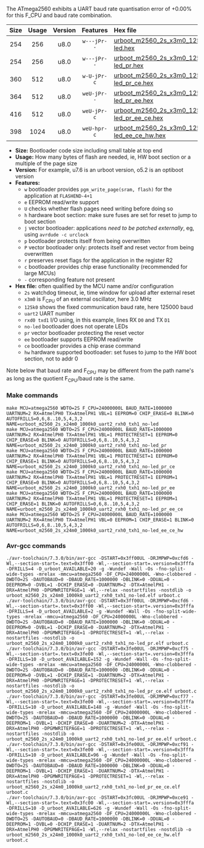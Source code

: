 The ATmega2560 exhibits a UART baud rate quantisation error of +0.00% for this F_CPU and baud rate combination.

|Size|Usage|Version|Features|Hex file|
|:-:|:-:|:-:|:-:|:--|
|254|256|u8.0|`w---jPr--`|[urboot_m2560_2s_x3m0_125k0_uart2_rxh0_txh1_no-led.hex](https://raw.githubusercontent.com/stefanrueger/urboot.hex/main/boards/mega-r3/atmega2560/watchdog_2_s/external_oscillator_x/%2B3m000000_hz/%2B125k0_baud/uart2_rxh0_txh1/no-led/urboot_m2560_2s_x3m0_125k0_uart2_rxh0_txh1_no-led.hex)|
|254|256|u8.0|`w---jPr--`|[urboot_m2560_2s_x3m0_125k0_uart2_rxh0_txh1_no-led_pr.hex](https://raw.githubusercontent.com/stefanrueger/urboot.hex/main/boards/mega-r3/atmega2560/watchdog_2_s/external_oscillator_x/%2B3m000000_hz/%2B125k0_baud/uart2_rxh0_txh1/no-led/urboot_m2560_2s_x3m0_125k0_uart2_rxh0_txh1_no-led_pr.hex)|
|360|512|u8.0|`w-U-jPr-c`|[urboot_m2560_2s_x3m0_125k0_uart2_rxh0_txh1_no-led_pr_ce.hex](https://raw.githubusercontent.com/stefanrueger/urboot.hex/main/boards/mega-r3/atmega2560/watchdog_2_s/external_oscillator_x/%2B3m000000_hz/%2B125k0_baud/uart2_rxh0_txh1/no-led/urboot_m2560_2s_x3m0_125k0_uart2_rxh0_txh1_no-led_pr_ce.hex)|
|364|512|u8.0|`weU-jPr--`|[urboot_m2560_2s_x3m0_125k0_uart2_rxh0_txh1_no-led_pr_ee.hex](https://raw.githubusercontent.com/stefanrueger/urboot.hex/main/boards/mega-r3/atmega2560/watchdog_2_s/external_oscillator_x/%2B3m000000_hz/%2B125k0_baud/uart2_rxh0_txh1/no-led/urboot_m2560_2s_x3m0_125k0_uart2_rxh0_txh1_no-led_pr_ee.hex)|
|416|512|u8.0|`weU-jPr-c`|[urboot_m2560_2s_x3m0_125k0_uart2_rxh0_txh1_no-led_pr_ee_ce.hex](https://raw.githubusercontent.com/stefanrueger/urboot.hex/main/boards/mega-r3/atmega2560/watchdog_2_s/external_oscillator_x/%2B3m000000_hz/%2B125k0_baud/uart2_rxh0_txh1/no-led/urboot_m2560_2s_x3m0_125k0_uart2_rxh0_txh1_no-led_pr_ee_ce.hex)|
|398|1024|u8.0|`weU-hpr-c`|[urboot_m2560_2s_x3m0_125k0_uart2_rxh0_txh1_no-led_ee_ce_hw.hex](https://raw.githubusercontent.com/stefanrueger/urboot.hex/main/boards/mega-r3/atmega2560/watchdog_2_s/external_oscillator_x/%2B3m000000_hz/%2B125k0_baud/uart2_rxh0_txh1/no-led/urboot_m2560_2s_x3m0_125k0_uart2_rxh0_txh1_no-led_ee_ce_hw.hex)|

- **Size:** Bootloader code size including small table at top end
- **Usage:** How many bytes of flash are needed, ie, HW boot section or a multiple of the page size
- **Version:** For example, u7.6 is an urboot version, o5.2 is an optiboot version
- **Features:**
  + `w` bootloader provides `pgm_write_page(sram, flash)` for the application at `FLASHEND-4+1`
  + `e` EEPROM read/write support
  + `U` checks whether flash pages need writing before doing so
  + `h` hardware boot section: make sure fuses are set for reset to jump to boot section
  + `j` vector bootloader: applications *need to be patched externally*, eg, using `avrdude -c urclock`
  + `p` bootloader protects itself from being overwritten
  + `P` vector bootloader only: protects itself and reset vector from being overwritten
  + `r` preserves reset flags for the application in the register R2
  + `c` bootloader provides chip erase functionality (recommended for large MCUs)
  + `-` corresponding feature not present
- **Hex file:** often qualified by the MCU name and/or configuration
  + `2s` watchdog timeout, ie, time window for upload after external reset
  + `x3m0` is F<sub>CPU</sub> of an external oscillator, here 3.0 MHz
  + `125k0` shows the fixed communication baud rate, here 125000 baud
  + `uart2` UART number
  + `rxd0 txd1` I/O using, in this example, lines RX `D0` and TX `D1`
  + `no-led` bootloader does not operate LEDs
  + `pr` vector bootloader protecting the reset vector
  + `ee` bootloader supports EEPROM read/write
  + `ce` bootloader provides a chip erase command
  + `hw` hardware supported bootloader: set fuses to jump to the HW boot section, not to addr 0


Note below that baud rate and F<sub>CPU</sub> may be different from the path name's as long as the quotient F<sub>CPU</sub>/baud rate is the same.

### Make commands
```
make MCU=atmega2560 WDTO=2S F_CPU=24000000L BAUD_RATE=1000000 UARTNUM=2 RX=AtmelPH0 TX=AtmelPH1 VBL=1 EEPROM=0 CHIP_ERASE=0 BLINK=0 AUTOFRILLS=0,6,8..10,5,4,3,2 NAME=urboot_m2560_2s_x24m0_1000k0_uart2_rxh0_txh1_no-led
make MCU=atmega2560 WDTO=2S F_CPU=24000000L BAUD_RATE=1000000 UARTNUM=2 RX=AtmelPH0 TX=AtmelPH1 VBL=1 PROTECTRESET=1 EEPROM=0 CHIP_ERASE=0 BLINK=0 AUTOFRILLS=0,6,8..10,5,4,3,2 NAME=urboot_m2560_2s_x24m0_1000k0_uart2_rxh0_txh1_no-led_pr
make MCU=atmega2560 WDTO=2S F_CPU=24000000L BAUD_RATE=1000000 UARTNUM=2 RX=AtmelPH0 TX=AtmelPH1 VBL=1 PROTECTRESET=1 EEPROM=0 CHIP_ERASE=1 BLINK=0 AUTOFRILLS=0,6,8..10,5,4,3,2 NAME=urboot_m2560_2s_x24m0_1000k0_uart2_rxh0_txh1_no-led_pr_ce
make MCU=atmega2560 WDTO=2S F_CPU=24000000L BAUD_RATE=1000000 UARTNUM=2 RX=AtmelPH0 TX=AtmelPH1 VBL=1 PROTECTRESET=1 EEPROM=1 CHIP_ERASE=0 BLINK=0 AUTOFRILLS=0,6,8..10,5,4,3,2 NAME=urboot_m2560_2s_x24m0_1000k0_uart2_rxh0_txh1_no-led_pr_ee
make MCU=atmega2560 WDTO=2S F_CPU=24000000L BAUD_RATE=1000000 UARTNUM=2 RX=AtmelPH0 TX=AtmelPH1 VBL=1 PROTECTRESET=1 EEPROM=1 CHIP_ERASE=1 BLINK=0 AUTOFRILLS=0,6,8..10,5,4,3,2 NAME=urboot_m2560_2s_x24m0_1000k0_uart2_rxh0_txh1_no-led_pr_ee_ce
make MCU=atmega2560 WDTO=2S F_CPU=24000000L BAUD_RATE=1000000 UARTNUM=2 RX=AtmelPH0 TX=AtmelPH1 VBL=0 EEPROM=1 CHIP_ERASE=1 BLINK=0 AUTOFRILLS=0,6,8..10,5,4,3,2 NAME=urboot_m2560_2s_x24m0_1000k0_uart2_rxh0_txh1_no-led_ee_ce_hw
```

### Avr-gcc commands
```
./avr-toolchain/7.3.0/bin/avr-gcc -DSTART=0x3ff00UL -DRJMPWP=0xcfd6 -Wl,--section-start=.text=0x3ff00 -Wl,--section-start=.version=0x3fffa -DFRILLS=4 -D_urboot_AVAILABLE=20 -g -Wundef -Wall -Os -fno-split-wide-types -mrelax -mmcu=atmega2560 -DF_CPU=24000000L -Wno-clobbered -DWDTO=2S -DAUTOBAUD=0 -DBAUD_RATE=1000000 -DBLINK=0 -DDUAL=0 -DEEPROM=0 -DVBL=1 -DCHIP_ERASE=0 -DUARTNUM=2 -DTX=AtmelPH1 -DRX=AtmelPH0 -DPGMWRITEPAGE=1 -Wl,--relax -nostartfiles -nostdlib -o urboot_m2560_2s_x24m0_1000k0_uart2_rxh0_txh1_no-led.elf urboot.c
./avr-toolchain/7.3.0/bin/avr-gcc -DSTART=0x3ff00UL -DRJMPWP=0xcfd6 -Wl,--section-start=.text=0x3ff00 -Wl,--section-start=.version=0x3fffa -DFRILLS=4 -D_urboot_AVAILABLE=2 -g -Wundef -Wall -Os -fno-split-wide-types -mrelax -mmcu=atmega2560 -DF_CPU=24000000L -Wno-clobbered -DWDTO=2S -DAUTOBAUD=0 -DBAUD_RATE=1000000 -DBLINK=0 -DDUAL=0 -DEEPROM=0 -DVBL=1 -DCHIP_ERASE=0 -DUARTNUM=2 -DTX=AtmelPH1 -DRX=AtmelPH0 -DPGMWRITEPAGE=1 -DPROTECTRESET=1 -Wl,--relax -nostartfiles -nostdlib -o urboot_m2560_2s_x24m0_1000k0_uart2_rxh0_txh1_no-led_pr.elf urboot.c
./avr-toolchain/7.3.0/bin/avr-gcc -DSTART=0x3fe00UL -DRJMPWP=0xcf75 -Wl,--section-start=.text=0x3fe00 -Wl,--section-start=.version=0x3fffa -DFRILLS=10 -D_urboot_AVAILABLE=152 -g -Wundef -Wall -Os -fno-split-wide-types -mrelax -mmcu=atmega2560 -DF_CPU=24000000L -Wno-clobbered -DWDTO=2S -DAUTOBAUD=0 -DBAUD_RATE=1000000 -DBLINK=0 -DDUAL=0 -DEEPROM=0 -DVBL=1 -DCHIP_ERASE=1 -DUARTNUM=2 -DTX=AtmelPH1 -DRX=AtmelPH0 -DPGMWRITEPAGE=1 -DPROTECTRESET=1 -Wl,--relax -nostartfiles -nostdlib -o urboot_m2560_2s_x24m0_1000k0_uart2_rxh0_txh1_no-led_pr_ce.elf urboot.c
./avr-toolchain/7.3.0/bin/avr-gcc -DSTART=0x3fe00UL -DRJMPWP=0xcf77 -Wl,--section-start=.text=0x3fe00 -Wl,--section-start=.version=0x3fffa -DFRILLS=10 -D_urboot_AVAILABLE=148 -g -Wundef -Wall -Os -fno-split-wide-types -mrelax -mmcu=atmega2560 -DF_CPU=24000000L -Wno-clobbered -DWDTO=2S -DAUTOBAUD=0 -DBAUD_RATE=1000000 -DBLINK=0 -DDUAL=0 -DEEPROM=1 -DVBL=1 -DCHIP_ERASE=0 -DUARTNUM=2 -DTX=AtmelPH1 -DRX=AtmelPH0 -DPGMWRITEPAGE=1 -DPROTECTRESET=1 -Wl,--relax -nostartfiles -nostdlib -o urboot_m2560_2s_x24m0_1000k0_uart2_rxh0_txh1_no-led_pr_ee.elf urboot.c
./avr-toolchain/7.3.0/bin/avr-gcc -DSTART=0x3fe00UL -DRJMPWP=0xcf91 -Wl,--section-start=.text=0x3fe00 -Wl,--section-start=.version=0x3fffa -DFRILLS=10 -D_urboot_AVAILABLE=96 -g -Wundef -Wall -Os -fno-split-wide-types -mrelax -mmcu=atmega2560 -DF_CPU=24000000L -Wno-clobbered -DWDTO=2S -DAUTOBAUD=0 -DBAUD_RATE=1000000 -DBLINK=0 -DDUAL=0 -DEEPROM=1 -DVBL=1 -DCHIP_ERASE=1 -DUARTNUM=2 -DTX=AtmelPH1 -DRX=AtmelPH0 -DPGMWRITEPAGE=1 -DPROTECTRESET=1 -Wl,--relax -nostartfiles -nostdlib -o urboot_m2560_2s_x24m0_1000k0_uart2_rxh0_txh1_no-led_pr_ee_ce.elf urboot.c
./avr-toolchain/7.3.0/bin/avr-gcc -DSTART=0x3fc00UL -DRJMPWP=0xce91 -Wl,--section-start=.text=0x3fc00 -Wl,--section-start=.version=0x3fffa -DFRILLS=10 -D_urboot_AVAILABLE=626 -g -Wundef -Wall -Os -fno-split-wide-types -mrelax -mmcu=atmega2560 -DF_CPU=24000000L -Wno-clobbered -DWDTO=2S -DAUTOBAUD=0 -DBAUD_RATE=1000000 -DBLINK=0 -DDUAL=0 -DEEPROM=1 -DVBL=0 -DCHIP_ERASE=1 -DUARTNUM=2 -DTX=AtmelPH1 -DRX=AtmelPH0 -DPGMWRITEPAGE=1 -Wl,--relax -nostartfiles -nostdlib -o urboot_m2560_2s_x24m0_1000k0_uart2_rxh0_txh1_no-led_ee_ce_hw.elf urboot.c
```

